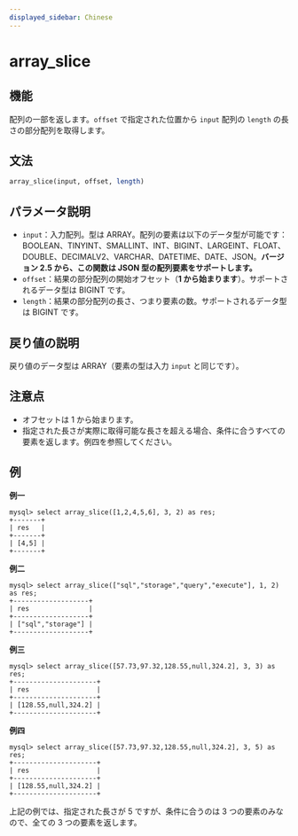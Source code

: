 ```yaml
---
displayed_sidebar: Chinese
---
```


# array_slice

## 機能

配列の一部を返します。`offset` で指定された位置から `input` 配列の `length` の長さの部分配列を取得します。

## 文法

```Haskell
array_slice(input, offset, length)
```

## パラメータ説明

* `input`：入力配列。型は ARRAY。配列の要素は以下のデータ型が可能です：BOOLEAN、TINYINT、SMALLINT、INT、BIGINT、LARGEINT、FLOAT、DOUBLE、DECIMALV2、VARCHAR、DATETIME、DATE、JSON。**バージョン 2.5 から、この関数は JSON 型の配列要素をサポートします。**
* `offset`：結果の部分配列の開始オフセット（**1 から始まります**）。サポートされるデータ型は BIGINT です。
* `length`：結果の部分配列の長さ、つまり要素の数。サポートされるデータ型は BIGINT です。

## 戻り値の説明

戻り値のデータ型は ARRAY（要素の型は入力 `input` と同じです）。

## 注意点

* オフセットは 1 から始まります。
* 指定された長さが実際に取得可能な長さを超える場合、条件に合うすべての要素を返します。例四を参照してください。

## 例

**例一**

```plain text
mysql> select array_slice([1,2,4,5,6], 3, 2) as res;
+-------+
| res   |
+-------+
| [4,5] |
+-------+
```

**例二**

```plain text
mysql> select array_slice(["sql","storage","query","execute"], 1, 2) as res;
+-------------------+
| res               |
+-------------------+
| ["sql","storage"] |
+-------------------+
```

**例三**

```plain text
mysql> select array_slice([57.73,97.32,128.55,null,324.2], 3, 3) as res;
+---------------------+
| res                 |
+---------------------+
| [128.55,null,324.2] |
+---------------------+
```

**例四**

```plain text
mysql> select array_slice([57.73,97.32,128.55,null,324.2], 3, 5) as res;
+---------------------+
| res                 |
+---------------------+
| [128.55,null,324.2] |
+---------------------+
```

上記の例では、指定された長さが 5 ですが、条件に合うのは 3 つの要素のみなので、全ての 3 つの要素を返します。
